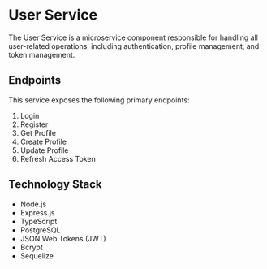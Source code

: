 # User Service

The User Service is a microservice component responsible for handling all user-related operations, including authentication, profile management, and token management.

## Endpoints

This service exposes the following primary endpoints:

1. Login
2. Register
3. Get Profile
4. Create Profile
5. Update Profile
6. Refresh Access Token

## Technology Stack

-   Node.js
-   Express.js
-   TypeScript
-   PostgreSQL
-   JSON Web Tokens (JWT)
-   Bcrypt
-   Sequelize
